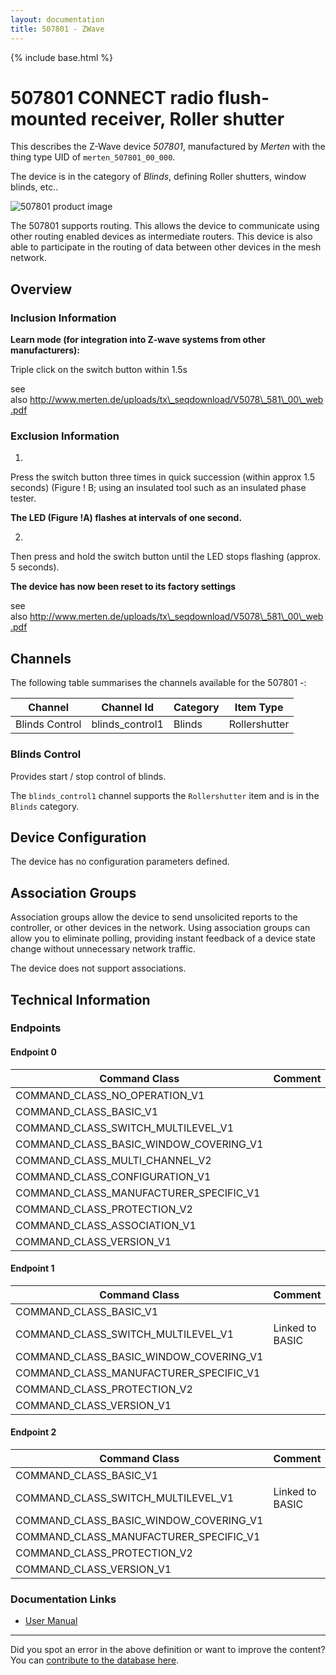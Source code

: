 ```yaml
---
layout: documentation
title: 507801 - ZWave
---
```


{% include base.html %}

# 507801 CONNECT radio flush-mounted receiver, Roller shutter
This describes the Z-Wave device *507801*, manufactured by *Merten* with the thing type UID of ```merten_507801_00_000```.

The device is in the category of *Blinds*, defining Roller shutters, window blinds, etc..

![507801 product image](https://www.cd-jackson.com/zwave_device_uploads/617/617_default.jpg)


The 507801 supports routing. This allows the device to communicate using other routing enabled devices as intermediate routers.  This device is also able to participate in the routing of data between other devices in the mesh network.

## Overview

### Inclusion Information

**Learn mode (for integration into Z-wave systems from other manufacturers):**

Triple click on the switch button within 1.5s

see also http://www.merten.de/uploads/tx\_seqdownload/V5078\_581\_00\_web.pdf

### Exclusion Information

1)

Press the switch button three times in quick succession (within approx 1.5 seconds) (Figure ! B; using an insulated tool such as an insulated phase tester. 

**The LED (Figure !A) flashes at intervals of one second.**

2)

Then press and hold the switch button until the LED stops flashing (approx. 5 seconds).

**The device has now been reset to its factory settings**

see also http://www.merten.de/uploads/tx\_seqdownload/V5078\_581\_00\_web.pdf

## Channels

The following table summarises the channels available for the 507801 -:

| Channel | Channel Id | Category | Item Type |
|---------|------------|----------|-----------|
| Blinds Control | blinds_control1 | Blinds | Rollershutter | 

### Blinds Control

Provides start / stop control of blinds.

The ```blinds_control1``` channel supports the ```Rollershutter``` item and is in the ```Blinds``` category.



## Device Configuration

The device has no configuration parameters defined.

## Association Groups

Association groups allow the device to send unsolicited reports to the controller, or other devices in the network. Using association groups can allow you to eliminate polling, providing instant feedback of a device state change without unnecessary network traffic.

The device does not support associations.
## Technical Information

### Endpoints

#### Endpoint 0

| Command Class | Comment |
|---------------|---------|
| COMMAND_CLASS_NO_OPERATION_V1| |
| COMMAND_CLASS_BASIC_V1| |
| COMMAND_CLASS_SWITCH_MULTILEVEL_V1| |
| COMMAND_CLASS_BASIC_WINDOW_COVERING_V1| |
| COMMAND_CLASS_MULTI_CHANNEL_V2| |
| COMMAND_CLASS_CONFIGURATION_V1| |
| COMMAND_CLASS_MANUFACTURER_SPECIFIC_V1| |
| COMMAND_CLASS_PROTECTION_V2| |
| COMMAND_CLASS_ASSOCIATION_V1| |
| COMMAND_CLASS_VERSION_V1| |
#### Endpoint 1

| Command Class | Comment |
|---------------|---------|
| COMMAND_CLASS_BASIC_V1| |
| COMMAND_CLASS_SWITCH_MULTILEVEL_V1| Linked to BASIC|
| COMMAND_CLASS_BASIC_WINDOW_COVERING_V1| |
| COMMAND_CLASS_MANUFACTURER_SPECIFIC_V1| |
| COMMAND_CLASS_PROTECTION_V2| |
| COMMAND_CLASS_VERSION_V1| |
#### Endpoint 2

| Command Class | Comment |
|---------------|---------|
| COMMAND_CLASS_BASIC_V1| |
| COMMAND_CLASS_SWITCH_MULTILEVEL_V1| Linked to BASIC|
| COMMAND_CLASS_BASIC_WINDOW_COVERING_V1| |
| COMMAND_CLASS_MANUFACTURER_SPECIFIC_V1| |
| COMMAND_CLASS_PROTECTION_V2| |
| COMMAND_CLASS_VERSION_V1| |

### Documentation Links

* [User Manual](https://www.cd-jackson.com/zwave_device_uploads/617/V5078-581-00-web.pdf)

---

Did you spot an error in the above definition or want to improve the content?
You can [contribute to the database here](http://www.cd-jackson.com/index.php/zwave/zwave-device-database/zwave-device-list/devicesummary/617).

